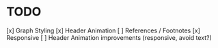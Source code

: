 # TODO

[x] Graph Styling
[x] Header Animation
[ ] References / Footnotes
[x] Responsive
[ ] Header Animation improvements (responsive, avoid text?)
